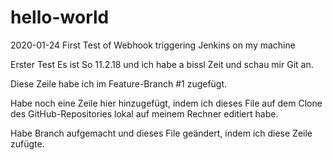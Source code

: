 ﻿# hello-world
2020-01-24 First Test of Webhook triggering Jenkins on my machine


Erster Test
Es ist So 11.2.18 und ich habe a bissl Zeit und schau mir Git an.

Diese Zeile habe ich im Feature-Branch #1 zugefügt.

Habe noch eine Zeile hier hinzugefügt, indem ich dieses File auf dem Clone des GitHub-Repositories lokal auf meinem Rechner editiert habe.

Habe Branch aufgemacht und dieses File geändert, indem ich diese Zeile zufügte.
